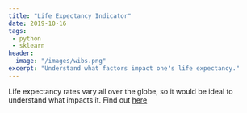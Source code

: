 ```yaml
---
title: "Life Expectancy Indicator"
date: 2019-10-16
tags: 
 - python
 - sklearn
header:
  image: "/images/wibs.png"
excerpt: "Understand what factors impact one's life expectancy."
---
```


Life expectancy rates vary all over the globe, so it would be ideal to understand what impacts it. Find out [here](https://github.com/jckett/Life-Expectancy-Case-Study)
